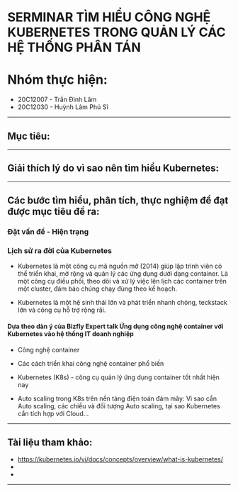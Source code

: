 # SERMINAR TÌM HIỂU CÔNG NGHỆ KUBERNETES TRONG QUẢN LÝ CÁC HỆ THỐNG PHÂN TÁN
# Nhóm thực hiện:
+ 20C12007 - Trần Đình Lâm
+ 20C12030 - Huỳnh Lâm Phú Sĩ
____
## Mục tiêu:
____
## Giải thích lý do vì sao nên tìm hiểu Kubernetes:
____
## Các bước tìm hiểu, phân tích, thực nghiệm để đạt được mục tiêu đề ra:

### Đặt vấn đề - Hiện trạng

### Lịch sử ra đời của Kubernetes

+ Kubernetes là một công cụ mã nguồn mở (2014) giúp lập trình viên có thể triển khai, mở rộng và quản lý các ứng dụng dưới dạng container. Là một công cụ điều phối, theo dõi và xử lý việc lên lịch các container trên một cluster, đảm bảo chúng chạy đúng theo kế hoạch.

+ Kubernetes là một hệ sinh thái lớn và phát triển nhanh chóng, teckstack lớn và công cụ hỗ trợ rộng rãi.
#### Dựa theo dàn ý của Bizfly Expert talk Ứng dụng công nghệ container với Kubernetes vào hệ thống IT doanh nghiệp

+ Công nghệ container

+ Các cách triển khai công nghệ container phổ biến

+ Kubernetes (K8s) - công cụ quản lý ứng dụng container tốt nhất hiện nay

+ Auto scaling trong K8s trên nền tảng điện toán đám mây: Vì sao cần Auto scaling, các chiều và đối tượng Auto scaling, tại sao Kubernetes cần tích hợp với Cloud...
____
## Tài liệu tham khảo:
+ https://kubernetes.io/vi/docs/concepts/overview/what-is-kubernetes/
+ 
+
____